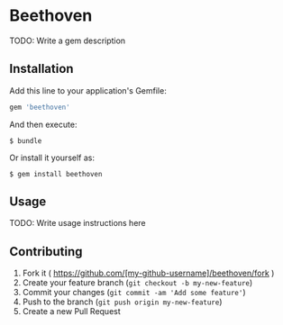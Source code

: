 # Beethoven

TODO: Write a gem description

## Installation

Add this line to your application's Gemfile:

```ruby
gem 'beethoven'
```

And then execute:

    $ bundle

Or install it yourself as:

    $ gem install beethoven

## Usage

TODO: Write usage instructions here

## Contributing

1. Fork it ( https://github.com/[my-github-username]/beethoven/fork )
2. Create your feature branch (`git checkout -b my-new-feature`)
3. Commit your changes (`git commit -am 'Add some feature'`)
4. Push to the branch (`git push origin my-new-feature`)
5. Create a new Pull Request
